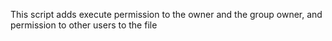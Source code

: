 This script adds execute permission to the owner and the group owner, and permission to other users to the file

